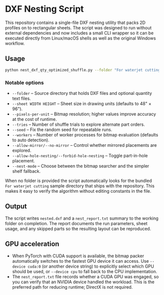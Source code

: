 # DXF Nesting Script

This repository contains a single-file DXF nesting utility that packs 2D profiles on to rectangular sheets.  The script was designed to run without external dependencies and now includes a small CLI wrapper so it can be executed directly from Linux/macOS shells as well as the original Windows workflow.

## Usage

```bash
python nest_dxf_qty_optimized_shuffle.py --folder "For waterjet cutting" --pixels-per-unit 6 --tries 4
```

### Notable options

- `--folder` – Source directory that holds DXF files and optional quantity text files.
- `--sheet WIDTH HEIGHT` – Sheet size in drawing units (defaults to 48" × 96").
- `--pixels-per-unit` – Bitmap resolution; higher values improve accuracy at the cost of runtime.
- `--tries` – Number of shuffle trials to explore alternate part orders.
- `--seed` – Fix the random seed for repeatable runs.
- `--workers` – Number of worker processes for bitmap evaluation (defaults to auto detection).
- `--allow-mirror/--no-mirror` – Control whether mirrored placements are explored.
- `--allow-hole-nesting/--forbid-hole-nesting` – Toggle part-in-hole placement.
- `--nest-mode` – Choose between the bitmap searcher and the simpler shelf fallback.

When no folder is provided the script automatically looks for the bundled `For waterjet cutting` sample directory that ships with the repository.  This makes it easy to verify the algorithm without editing constants in the file.

## Output

The script writes `nested.dxf` and a `nest_report.txt` summary to the working folder on completion.  The report documents the run parameters, sheet usage, and any skipped parts so the resulting layout can be reproduced.

## GPU acceleration

- When PyTorch with CUDA support is available, the bitmap packer automatically switches to the fastest GPU device it can access. Use `--device cuda:0` (or another device string) to explicitly select which GPU should be used, or `--device cpu` to fall back to the CPU implementation.
- The `nest_report.txt` file records whether a CUDA GPU was engaged, so you can verify that an NVIDIA device handled the workload. This is the preferred path for reducing runtime; DirectX is not required.
